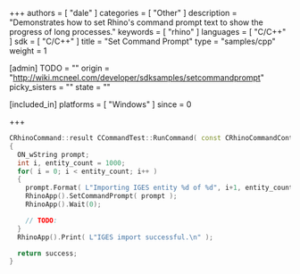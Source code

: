 +++
authors = [ "dale" ]
categories = [ "Other" ]
description = "Demonstrates how to set Rhino's command prompt text to show the progress of long processes."
keywords = [ "rhino" ]
languages = [ "C/C++" ]
sdk = [ "C/C++" ]
title = "Set Command Prompt"
type = "samples/cpp"
weight = 1

[admin]
TODO = ""
origin = "http://wiki.mcneel.com/developer/sdksamples/setcommandprompt"
picky_sisters = ""
state = ""

[included_in]
platforms = [ "Windows" ]
since = 0

+++

```cpp
CRhinoCommand::result CCommandTest::RunCommand( const CRhinoCommandContext& context )
{
  ON_wString prompt;
  int i, entity_count = 1000;
  for( i = 0; i < entity_count; i++ )
  {
    prompt.Format( L"Importing IGES entity %d of %d", i+1, entity_count );
    RhinoApp().SetCommandPrompt( prompt );
    RhinoApp().Wait(0);

    // TODO:
  }
  RhinoApp().Print( L"IGES import successful.\n" );

  return success;
}
```
